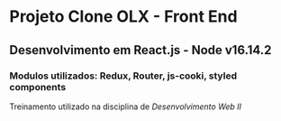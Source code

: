 # Projeto Clone OLX - Front End

## Desenvolvimento em React.js - Node v16.14.2

### Modulos utilizados: Redux, Router, js-cooki, styled components

Treinamento utilizado na disciplina de *Desenvolvimento Web II*

